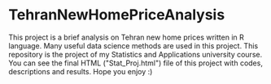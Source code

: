 # TehranNewHomePriceAnalysis
This project is a brief analysis on Tehran new home prices written in R language. Many useful data science methods are used in this project. This repository is the project of my Statistics and Applications university course.
You can see the final HTML ("Stat_Proj.html") file of this project with codes, descriptions and results. Hope you enjoy :)
